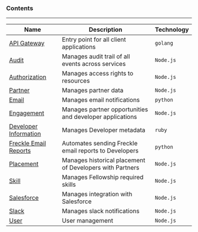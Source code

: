 ### Contents
***

| **Name**        | **Description**                               | **Technology** |                    
|-----------------|--------------------------------------------------|----------------|
| [API Gateway](https://github.com/Mookh/micro-api-gateway)     | Entry point for all client applications          | `golang`       |
| [Audit](https://github.com/Mookh/micro-audit-service)| Manages audit trail of all events across services | `Node.js`   |
| [Authorization](https://github.com/Mookh/micro-authorization-service)   | Manages access rights to resources               | `Node.js`   |
| [Partner](https://github.com/Mookh/micro-partner-service)          | Manages partner data                            | `Node.js`   |
| [Email](https://github.com/Mookh/micro-email-notification)           | Manages email notifications                      | `python`       |
| [Engagement](https://github.com/Mookh/micro-engagement-service)      | Manages partner opportunities and developer applications                     | `Node.js`   |
| [Developer Information](https://github.com/Mookh/micro-fellow-information-service) | Manages Developer metadata                         | `ruby`         |
| [Freckle Email Reports](https://github.com/Mookh/micro-freckle-report-service) | Automates sending Freckle email reports to Developers | `python`   |
| [Placement](https://github.com/Mookh/micro-placement-service)       | Manages historical placement of Developers with Partners        | `Node.js`   |
| [Skill](https://github.com/Mookh/micro-skills-service)           | Manages Fellowship required skills               | `Node.js`   |
| [Salesforce](https://github.com/Mookh/micro-salesforce-service)      | Manages integration with Salesforce              | `Node.js`   |
| [Slack](https://github.com/Mookh/micro-slack-notification-service)           | Manages slack notifications                      | `Node.js`   |
| [User](https://github.com/Mookh/user-service)             | User management                                  | `Node.js`       |
